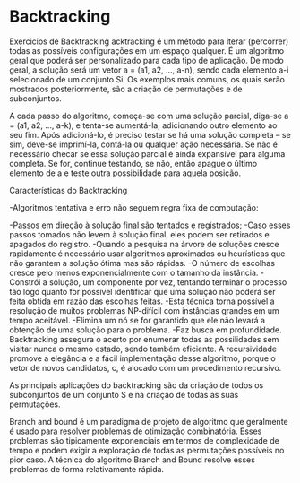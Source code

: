 # Backtracking
Exercicios de Backtracking
acktracking é um método para iterar (percorrer) todas as possíveis configurações em um espaço qualquer. É um algoritmo geral que poderá ser personalizado para cada tipo de aplicação. De modo geral, a solução será um vetor a = (a1, a2, …, a-n), sendo cada elemento a-i selecionado de um conjunto Si. Os exemplos mais comuns, os quais serão mostrados posteriormente, são a criação de permutações e de subconjuntos.

A cada passo do algoritmo, começa-se com uma solução parcial, diga-se a = (a1, a2, …, a-k), e tenta-se aumentá-la, adicionando outro elemento ao seu fim. Após adicioná-lo, é preciso testar se há uma solução completa – se sim, deve-se imprimí-la, contá-la ou qualquer ação necessária. Se não é necessário checar se essa solução parcial é ainda expansível para alguma completa. Se for, continue testando, se não, então apague o último elemento de a e teste outra possibilidade para aquela posição.


Características do Backtracking

-Algoritmos tentativa e erro não seguem regra fixa de computação:

-Passos em direção à solução final são tentados e registrados;
-Caso esses passos tomados não levem à solução final, eles podem ser retirados e apagados do registro.
-Quando a pesquisa na árvore de soluções cresce rapidamente é necessário usar algoritmos aproximados ou heurísticas que não garantem a solução ótima mas são rápidas.
-O número de escolhas cresce pelo menos exponencialmente com o tamanho da instância.
-Constrói a solução, um componente por vez, tentando terminar o processo tão logo quanto for possível identificar que uma solução não poderá ser feita obtida em razão das escolhas feitas.
-Esta técnica torna possível a resolução de muitos problemas NP-difícil com instâncias grandes em um tempo aceitável.
-Elimina um nó se for garantido que ele não levará a obtenção de uma solução para o problema.
-Faz busca em profundidade.
Backtracking assegura o acerto por enumerar todas as possilidades sem visitar nunca o mesmo estado, sendo também eficiente. A recursividade promove a elegância e a fácil implementação desse algoritmo, porque o vetor de novos candidatos, c, é alocado com um procedimento recursivo.

As principais aplicações do backtracking são da criação de todos os subconjuntos de um conjunto S e na criação de todas as suas permutações.


Branch and bound é um paradigma de projeto de algoritmo que geralmente é usado para resolver problemas de otimização combinatória. Esses problemas são tipicamente exponenciais em termos de complexidade de tempo e podem exigir a exploração de todas as permutações possíveis no pior caso. A técnica do algoritmo Branch and Bound resolve esses problemas de forma relativamente rápida.


